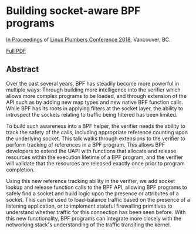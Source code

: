 # Building socket-aware BPF programs

[In Proceedings](https://linuxplumbersconf.org/event/2/contributions/94/) of
[Linux Plumbers Conference 2018](https://linuxplumbersconf.org/), Vancouver, BC.

[Full PDF](https://github.com/joestringer/lpc18-sk-lookup/blob/master/lpc18-sk-lookup.pdf)

## Abstract

Over the past several years, BPF has steadily become more powerful in
multiple ways: Through building more intelligence into the verifier which
allows more complex programs to be loaded, and through extension of the API
such as by adding new map types and new native BPF function calls. While
BPF has its roots in applying filters at the socket layer, the ability to
introspect the sockets relating to traffic being filtered has been limited.

To build such awareness into a BPF helper, the verifier needs the ability to
track the safety of the calls, including appropriate reference counting upon
the underlying socket. This talk walks through extensions to the verifier to
perform tracking of references in a BPF program. This allows BPF developers to
extend the UAPI with functions that allocate and release resources within the
execution lifetime of a BPF program, and the verifier will validate that the
resources are released exactly once prior to program completion.

Using this new reference tracking ability in the verifier, we add socket lookup
and release function calls to the BPF API, allowing BPF programs to safely find
a socket and build logic upon the presence or attributes of a socket. This can
be used to load-balance traffic based on the presence of a listening
application, or to implement stateful firewalling primitives to understand
whether traffic for this connection has been seen before. With this new
functionality, BPF programs can integrate more closely with the networking
stack's understanding of the traffic transiting the kernel.

